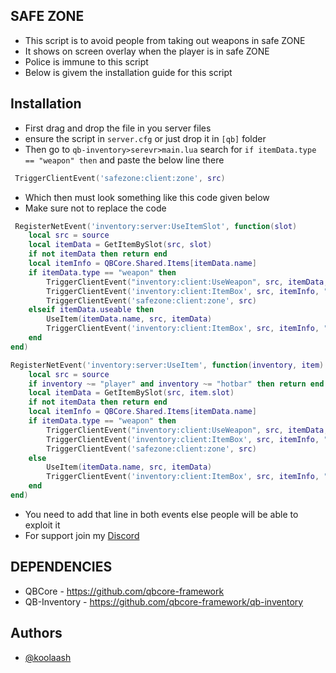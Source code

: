 **SAFE ZONE**
-----

- This script is to avoid people from taking out weapons in safe ZONE
- It shows on screen overlay when the player is in safe ZONE
- Police is immune to this script 
- Below is givem the installation guide for this script


 **Installation**
-----

- First drag and drop the file in you server files
- ensure the script in `server.cfg` or just drop it in `[qb]` folder
- Then go to `qb-inventory>serevr>main.lua` search for `if itemData.type == "weapon" then` and paste the below line there

```lua
 TriggerClientEvent('safezone:client:zone', src)
```
- Which then must look something like this code given below
- Make sure not to replace the code

```lua
 RegisterNetEvent('inventory:server:UseItemSlot', function(slot)
    local src = source
    local itemData = GetItemBySlot(src, slot)
    if not itemData then return end
    local itemInfo = QBCore.Shared.Items[itemData.name]
    if itemData.type == "weapon" then
        TriggerClientEvent("inventory:client:UseWeapon", src, itemData, itemData.info.quality and itemData.info.quality > 0)
        TriggerClientEvent('inventory:client:ItemBox', src, itemInfo, "use")
        TriggerClientEvent('safezone:client:zone', src) 
    elseif itemData.useable then
        UseItem(itemData.name, src, itemData)
        TriggerClientEvent('inventory:client:ItemBox', src, itemInfo, "use")
    end
end)

RegisterNetEvent('inventory:server:UseItem', function(inventory, item)
    local src = source
    if inventory ~= "player" and inventory ~= "hotbar" then return end
    local itemData = GetItemBySlot(src, item.slot)
    if not itemData then return end
    local itemInfo = QBCore.Shared.Items[itemData.name]
    if itemData.type == "weapon" then
        TriggerClientEvent("inventory:client:UseWeapon", src, itemData, itemData.info.quality and itemData.info.quality > 0)
        TriggerClientEvent('inventory:client:ItemBox', src, itemInfo, "use")
        TriggerClientEvent('safezone:client:zone', src)
    else
        UseItem(itemData.name, src, itemData)
        TriggerClientEvent('inventory:client:ItemBox', src, itemInfo, "use")
    end
end)
```
- You need to add that line in both events else people will be able to exploit it
- For support join my [Discord](https://discord.gg/S7SXz7E8St)

**DEPENDENCIES**
-----

- QBCore - https://github.com/qbcore-framework
- QB-Inventory - https://github.com/qbcore-framework/qb-inventory
## Authors

- [@koolaash](https://github.com/koolaash)